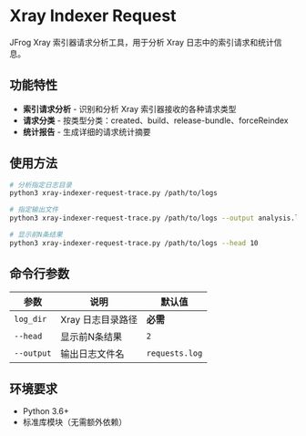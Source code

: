 # Xray Indexer Request

JFrog Xray 索引器请求分析工具，用于分析 Xray 日志中的索引请求和统计信息。

## 功能特性

- **索引请求分析** - 识别和分析 Xray 索引器接收的各种请求类型
- **请求分类** - 按类型分类：created、build、release-bundle、forceReindex
- **统计报告** - 生成详细的请求统计摘要

## 使用方法

```sh
# 分析指定日志目录
python3 xray-indexer-request-trace.py /path/to/logs

# 指定输出文件
python3 xray-indexer-request-trace.py /path/to/logs --output analysis.log

# 显示前N条结果
python3 xray-indexer-request-trace.py /path/to/logs --head 10
```

## 命令行参数

| 参数 | 说明 | 默认值 |
|------|------|--------|
| `log_dir` | Xray 日志目录路径 | **必需** |
| `--head` | 显示前N条结果 | `2` |
| `--output` | 输出日志文件名 | `requests.log` |

## 环境要求

- Python 3.6+
- 标准库模块（无需额外依赖） 